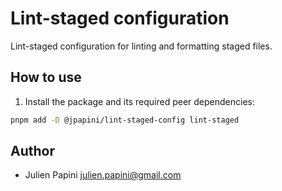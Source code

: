 # Lint-staged configuration

Lint-staged configuration for linting and formatting staged files.

## How to use

1. Install the package and its required peer dependencies:

```bash
pnpm add -D @jpapini/lint-staged-config lint-staged
```

## Author

- Julien Papini <julien.papini@gmail.com>
